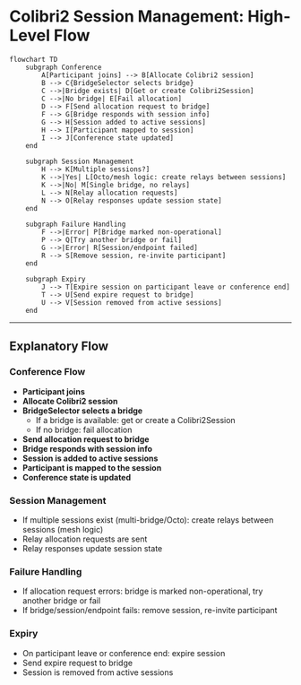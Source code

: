 # Colibri2 Session Management: High-Level Flow

```mermaid
flowchart TD
    subgraph Conference
        A[Participant joins] --> B[Allocate Colibri2 session]
        B --> C{BridgeSelector selects bridge}
        C -->|Bridge exists| D[Get or create Colibri2Session]
        C -->|No bridge| E[Fail allocation]
        D --> F[Send allocation request to bridge]
        F --> G[Bridge responds with session info]
        G --> H[Session added to active sessions]
        H --> I[Participant mapped to session]
        I --> J[Conference state updated]
    end
    
    subgraph Session Management
        H --> K[Multiple sessions?]
        K -->|Yes| L[Octo/mesh logic: create relays between sessions]
        K -->|No| M[Single bridge, no relays]
        L --> N[Relay allocation requests]
        N --> O[Relay responses update session state]
    end
    
    subgraph Failure Handling
        F -->|Error| P[Bridge marked non-operational]
        P --> Q[Try another bridge or fail]
        G -->|Error| R[Session/endpoint failed]
        R --> S[Remove session, re-invite participant]
    end
    
    subgraph Expiry
        J --> T[Expire session on participant leave or conference end]
        T --> U[Send expire request to bridge]
        U --> V[Session removed from active sessions]
    end
```

---

## Explanatory Flow

### Conference Flow
- **Participant joins**
- **Allocate Colibri2 session**
- **BridgeSelector selects a bridge**
  - If a bridge is available: get or create a Colibri2Session
  - If no bridge: fail allocation
- **Send allocation request to bridge**
- **Bridge responds with session info**
- **Session is added to active sessions**
- **Participant is mapped to the session**
- **Conference state is updated**

### Session Management
- If multiple sessions exist (multi-bridge/Octo): create relays between sessions (mesh logic)
- Relay allocation requests are sent
- Relay responses update session state

### Failure Handling
- If allocation request errors: bridge is marked non-operational, try another bridge or fail
- If bridge/session/endpoint fails: remove session, re-invite participant

### Expiry
- On participant leave or conference end: expire session
- Send expire request to bridge
- Session is removed from active sessions 